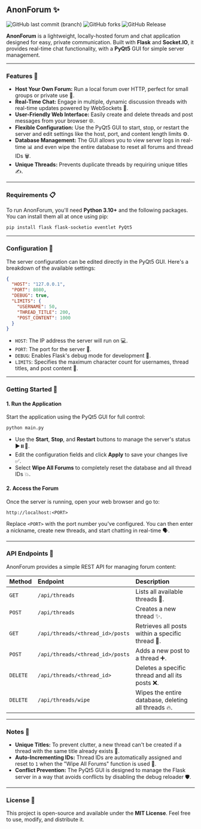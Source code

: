 ## AnonForum ✨

![GitHub last commit (branch)](https://img.shields.io/github/last-commit/SabeeirSharrma/AnonForum/main)
![GitHub forks](https://img.shields.io/github/forks/SabeeirSharrma/AnonForum)
![GitHub Release](https://img.shields.io/github/v/release/SabeeirSharrma/AnonForum)


**AnonForum** is a lightweight, locally-hosted forum and chat application designed for easy, private communication. Built with **Flask** and **Socket.IO**, it provides real-time chat functionality, with a **PyQt5** GUI for simple server management.

-----

### Features 🚀

  * **Host Your Own Forum:** Run a local forum over HTTP, perfect for small groups or private use 🏡.
  * **Real-Time Chat:** Engage in multiple, dynamic discussion threads with real-time updates powered by WebSockets 💬.
  * **User-Friendly Web Interface:** Easily create and delete threads and post messages from your browser 🌐.
  * **Flexible Configuration:** Use the PyQt5 GUI to start, stop, or restart the server and edit settings like the host, port, and content length limits ⚙️.
  * **Database Management:** The GUI allows you to view server logs in real-time 📊 and even wipe the entire database to reset all forums and thread IDs 🗑️.
  * **Unique Threads:** Prevents duplicate threads by requiring unique titles ✍️.

-----

### Requirements 📋

To run AnonForum, you'll need **Python 3.10+** and the following packages. You can install them all at once using pip:

```bash
pip install flask flask-socketio eventlet PyQt5
```

-----

### Configuration 🔧

The server configuration can be edited directly in the PyQt5 GUI. Here's a breakdown of the available settings:

```json
{
  "HOST": "127.0.0.1",
  "PORT": 8080,
  "DEBUG": true,
  "LIMITS": {
    "USERNAME": 50,
    "THREAD_TITLE": 200,
    "POST_CONTENT": 1000
  }
}
```

  * `HOST`: The IP address the server will run on 💻.
  * `PORT`: The port for the server 🚪.
  * `DEBUG`: Enables Flask's debug mode for development 🐞.
  * `LIMITS`: Specifies the maximum character count for usernames, thread titles, and post content 📏.

-----

### Getting Started 🚀

#### 1\. Run the Application

Start the application using the PyQt5 GUI for full control:

```bash
python main.py
```

  * Use the **Start**, **Stop**, and **Restart** buttons to manage the server's status ▶️⏸️🔄.
  * Edit the configuration fields and click **Apply** to save your changes live ✅.
  * Select **Wipe All Forums** to completely reset the database and all thread IDs 💥.

#### 2\. Access the Forum

Once the server is running, open your web browser and go to:

`http://localhost:<PORT>`

Replace `<PORT>` with the port number you've configured. You can then enter a nickname, create new threads, and start chatting in real-time 🗣️.

-----

### API Endpoints 🔌

AnonForum provides a simple REST API for managing forum content:

| Method | Endpoint | Description |
| :--- | :--- | :--- |
| `GET` | `/api/threads` | Lists all available threads 📜. |
| `POST` | `/api/threads` | Creates a new thread ✨. |
| `GET` | `/api/threads/<thread_id>/posts` | Retrieves all posts within a specific thread 📩. |
| `POST` | `/api/threads/<thread_id>/posts` | Adds a new post to a thread ➕. |
| `DELETE` | `/api/threads/<thread_id>` | Deletes a specific thread and all its posts ❌. |
| `DELETE` | `/api/threads/wipe` | Wipes the entire database, deleting all threads 🔥. |

-----

### Notes 📝

  * **Unique Titles:** To prevent clutter, a new thread can't be created if a thread with the same title already exists 🚫.
  * **Auto-Incrementing IDs:** Thread IDs are automatically assigned and reset to `1` when the "Wipe All Forums" function is used 🔢.
  * **Conflict Prevention:** The PyQt5 GUI is designed to manage the Flask server in a way that avoids conflicts by disabling the debug reloader 🛡️.

-----

### License 📜

This project is open-source and available under the **MIT License**. Feel free to use, modify, and distribute it.
